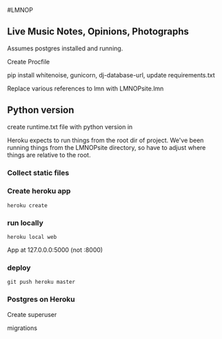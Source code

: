 #LMNOP

## Live Music Notes, Opinions, Photographs

Assumes postgres installed and running.

Create Procfile

pip install whitenoise, gunicorn, dj-database-url, update requirements.txt

Replace various references to lmn with LMNOPsite.lmn   

## Python version

create runtime.txt file with python version in

Heroku expects to run things from the root dir of project. We've been running things from the LMNOPsite directory, so have to adjust where things are relative to the root.

### Collect static files

### Create heroku app

```heroku create```

### run locally

```heroku local web```

App at 127.0.0.0:5000  (not :8000)

### deploy

```git push heroku master```

### Postgres on Heroku

Create superuser

migrations
